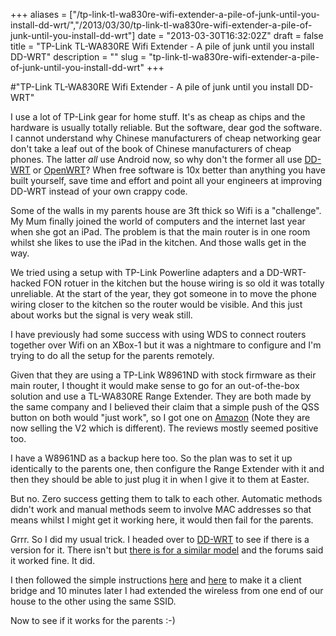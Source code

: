 +++
aliases = ["/tp-link-tl-wa830re-wifi-extender-a-pile-of-junk-until-you-install-dd-wrt/","/2013/03/30/tp-link-tl-wa830re-wifi-extender-a-pile-of-junk-until-you-install-dd-wrt"]
date = "2013-03-30T16:32:02Z"
draft = false
title = "TP-Link TL-WA830RE Wifi Extender - A pile of junk until you install DD-WRT"
description = ""
slug = "tp-link-tl-wa830re-wifi-extender-a-pile-of-junk-until-you-install-dd-wrt"
+++

#"TP-Link TL-WA830RE Wifi Extender - A pile of junk until you install DD-WRT"

I use a lot of TP-Link gear for home stuff. It's as cheap as chips and the hardware is usually totally reliable. But the software, dear god the software. I cannot understand why Chinese manufacturers of cheap networking gear don't take a leaf out of the book of Chinese manufacturers of cheap phones. The latter _all_ use Android now, so why don't the former all use <a href="http://www.dd-wrt.com/">DD-WRT</a> or <a href="https://openwrt.org/">OpenWRT</a>? When free software is 10x better than anything you have built yourself, save time and effort and point all your engineers at improving DD-WRT instead of your own crappy code.

Some of the walls in my parents house are 3ft thick so Wifi is a "challenge". My Mum finally joined the world of computers and the internet last year when she got an iPad. The problem is that the main router is in one room whilst she likes to use the iPad in the kitchen. And those walls get in the way.

We tried using a setup with TP-Link Powerline adapters and a DD-WRT-hacked FON rotuer in the kitchen but the house wiring is so old it was totally unreliable. At the start of the year, they got someone in to move the phone wiring closer to the kitchen so the router would be visible. And this just about works but the signal is very weak still.

I have previously had some success with using WDS to connect routers together over Wifi on an XBox-1 but it was a nightmare to configure and I'm trying to do all the setup for the parents remotely.

Given that they are using a TP-Link W8961ND with stock firmware as their main router, I thought it would make sense to go for an out-of-the-box solution and use a TL-WA830RE Range Extender. They are both made by the same company and I believed their claim that a simple push of the QSS button on both would "just work", so I got one on <a href="http://www.amazon.co.uk/TP-Link-TL-WA830RE-300Mbps-Wireless-Extender/dp/B006BBYXPA">Amazon</a> (Note they are now selling the V2 which is different). The reviews mostly seemed positive too.

I have a W8961ND as a backup here too. So the plan was to set it up identically to the parents one, then configure the Range Extender with it and then they should be able to just plug it in when I give it to them at Easter.

But no. Zero success getting them to talk to each other. Automatic methods didn't work and manual methods seem to involve MAC addresses so that means whilst I might get it working here, it would then fail for the parents.

Grrr. So I did my usual trick. I headed over to <a href="http://www.dd-wrt.com/">DD-WRT</a> to see if there is a version for it. There isn't but <a href="http://www.dd-wrt.com/phpBB2/viewtopic.php?p=695273">there is for a similar model</a> and the forums said it worked fine. It did.

I then followed the simple instructions <a href="http://www.dd-wrt.com/wiki/index.php/Repeater_Bridge#Atheros">here</a> and <a href="http://www.dd-wrt.com/wiki/index.php/Repeater_Bridge">here</a> to make it a client bridge and 10 minutes later I had extended the wireless from one end of our house to the other using the same SSID.

Now to see if it works for the parents :-)

